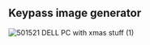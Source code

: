 ## Keypass image generator
![501521 DELL PC with xmas stuff (1)](https://github.com/Mahmoud46/web_simple_applications/assets/81241007/8ed0ce9e-bdda-4ec4-ab88-351bee13eb96)
